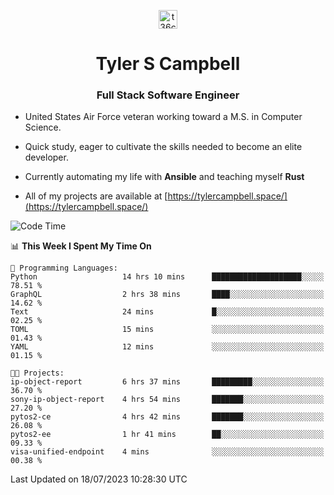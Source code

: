 <p align="center">
<a href="https://www.linkedin.com/in/t36campbell" target="blank"><img align="center" src="https://ik.imagekit.io/t36campbell/Portfolio/linkedin.png.original_m8bbGgPh6.png" alt="t36campbell" height="30" width="30" /></a>
</p>
<h1 align="center">Tyler S Campbell</h1>
<h3 align="center">Full Stack Software Engineer</h3>

* United States Air Force veteran working toward a M.S. in Computer Science.

* Quick study, eager to cultivate the skills needed to become an elite developer.

* Currently automating my life with **Ansible** and teaching myself **Rust**

* All of my projects are available at [https://tylercampbell.space/](https://tylercampbell.space/)

<!--START_SECTION:waka-->
![Code Time](http://img.shields.io/badge/Code%20Time-2%2C625%20hrs%2045%20mins-blue)

📊 **This Week I Spent My Time On** 

```text
💬 Programming Languages: 
Python                   14 hrs 10 mins      ████████████████████░░░░░   78.51 % 
GraphQL                  2 hrs 38 mins       ████░░░░░░░░░░░░░░░░░░░░░   14.62 % 
Text                     24 mins             █░░░░░░░░░░░░░░░░░░░░░░░░   02.25 % 
TOML                     15 mins             ░░░░░░░░░░░░░░░░░░░░░░░░░   01.43 % 
YAML                     12 mins             ░░░░░░░░░░░░░░░░░░░░░░░░░   01.15 % 

🐱‍💻 Projects: 
ip-object-report         6 hrs 37 mins       █████████░░░░░░░░░░░░░░░░   36.70 % 
sony-ip-object-report    4 hrs 54 mins       ███████░░░░░░░░░░░░░░░░░░   27.20 % 
pytos2-ce                4 hrs 42 mins       ███████░░░░░░░░░░░░░░░░░░   26.08 % 
pytos2-ee                1 hr 41 mins        ██░░░░░░░░░░░░░░░░░░░░░░░   09.33 % 
visa-unified-endpoint    4 mins              ░░░░░░░░░░░░░░░░░░░░░░░░░   00.38 % 
```


 Last Updated on 18/07/2023 10:28:30 UTC
<!--END_SECTION:waka-->
